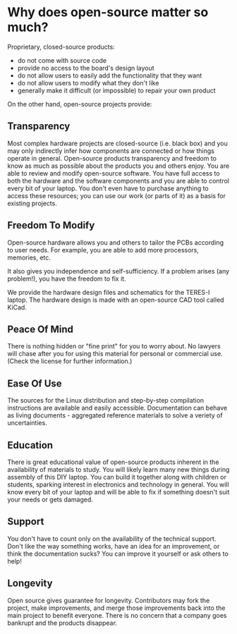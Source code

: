 # Why does open-source matter so much?

Proprietary, closed-source products:

- do not come with source code
- provide no access to the board's design layout
- do not allow users to easily add the functionality that they want
- do not allow users to modify what they don't like
- generally make it difficult (or impossible) to repair your own product

On the other hand, open-source projects provide:

## Transparency

Most complex hardware projects are closed-source (i.e. black box) and you may only indirectly infer how components are connected or how things operate in general.
Open-source products transparency and freedom to know as much as possible about the products you and others enjoy.
You are able to review and modify open-source software.
You have full access to both the hardware and the software components and you are able to control every bit of your laptop.
You don't even have to purchase anything to access these resources; you can use our work (or parts of it) as a basis for existing projects.

## Freedom To Modify

Open-source hardware allows you and others to tailor the PCBs according to user needs.
For example, you are able to add more processors, memories, etc.

It also gives you independence and self-sufficiency.
If a problem arises (any problem!), you have the freedom to fix it.

We provide the hardware design files and schematics for the TERES-I laptop.
The hardware design is made with an open-source CAD tool called KiCad.

## Peace Of Mind

There is nothing hidden or "fine print" for you to worry about.
No lawyers will chase after you for using this material for personal or commercial use.
(Check the license for further information.)

## Ease Of Use

The sources for the Linux distribution and step-by-step compilation instructions are available and easily accessible.
Documentation can behave as living documents - aggregated reference materials to solve a veriety of uncertainties.

## Education

There is great educational value of open-source products inherent in the availability of materials to study.
You will likely learn many new things during assembly of this DIY laptop.
You can build it together along with children or students, sparking interest in electronics and technology in general.
You will know every bit of your laptop and will be able to fix if something doesn't suit your needs or gets damaged.

## Support

You don't have to count only on the availability of the technical support.
Don't like the way something works, have an idea for an improvement, or think the documentation sucks?
You can improve it yourself or ask others to help!

## Longevity

Open source gives guarantee for longevity.
Contributors may fork the project, make improvements, and merge those improvements back into the main project to benefit everyone.
There is no concern that a company goes bankrupt and the products disappear.
